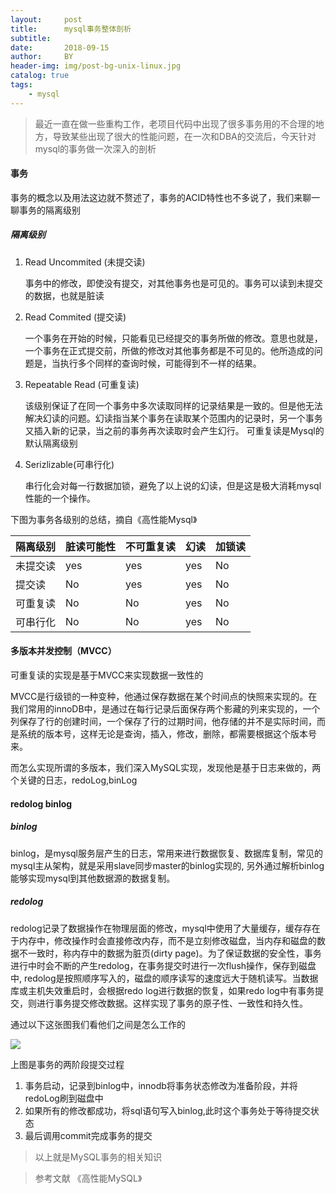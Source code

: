 ```yaml
---
layout:     post
title:      mysql事务整体剖析
subtitle:   
date:       2018-09-15
author:     BY
header-img: img/post-bg-unix-linux.jpg
catalog: true
tags:
    - mysql
---
```


> 最近一直在做一些重构工作，老项目代码中出现了很多事务用的不合理的地方，导致某些出现了很大的性能问题，在一次和DBA的交流后，今天针对mysql的事务做一次深入的剖析

#### 事务

事务的概念以及用法这边就不赘述了，事务的ACID特性也不多说了，我们来聊一聊事务的隔离级别

##### 隔离级别

1. Read Uncommited (未提交读)
	
	事务中的修改，即使没有提交，对其他事务也是可见的。事务可以读到未提交的数据，也就是脏读
2. Read Commited (提交读)

	一个事务在开始的时候，只能看见已经提交的事务所做的修改。意思也就是，一个事务在正式提交前，所做的修改对其他事务都是不可见的。他所造成的问题是，当执行多个同样的查询时候，可能得到不一样的结果。

3. Repeatable Read (可重复读)

	该级别保证了在同一个事务中多次读取同样的记录结果是一致的。但是他无法解决幻读的问题。幻读指当某个事务在读取某个范围内的记录时，另一个事务又插入新的记录，当之前的事务再次读取时会产生幻行。 可重复读是Mysql的默认隔离级别

4. Serizlizable(可串行化)

	串行化会对每一行数据加锁，避免了以上说的幻读，但是这是极大消耗mysql性能的一个操作。

下图为事务各级别的总结，摘自《高性能Mysql》

隔离级别| 脏读可能性 | 不可重复读| 幻读| 加锁读|
---|---|---|--- |---
未提交读| yes| yes | yes | No
提交读|No | yes | yes | No
可重复读|No | No | yes | No
可串行化| No| No | yes | No

#### 多版本并发控制（MVCC）

可重复读的实现是基于MVCC来实现数据一致性的

MVCC是行级锁的一种变种，他通过保存数据在某个时间点的快照来实现的。在我们常用的innoDB中，是通过在每行记录后面保存两个影藏的列来实现的，一个列保存了行的创建时间，一个保存了行的过期时间，他存储的并不是实际时间，而是系统的版本号，这样无论是查询，插入，修改，删除，都需要根据这个版本号来。

而怎么实现所谓的多版本，我们深入MySQL实现，发现他是基于日志来做的，两个关键的日志，redoLog,binLog

#### redolog binlog

##### binlog

binlog，是mysql服务层产生的日志，常用来进行数据恢复、数据库复制，常见的mysql主从架构，就是采用slave同步master的binlog实现的, 另外通过解析binlog能够实现mysql到其他数据源的数据复制。

##### redolog

redolog记录了数据操作在物理层面的修改，mysql中使用了大量缓存，缓存存在于内存中，修改操作时会直接修改内存，而不是立刻修改磁盘，当内存和磁盘的数据不一致时，称内存中的数据为脏页(dirty page)。为了保证数据的安全性，事务进行中时会不断的产生redolog，在事务提交时进行一次flush操作，保存到磁盘中, redolog是按照顺序写入的，磁盘的顺序读写的速度远大于随机读写。当数据库或主机失效重启时，会根据redo log进行数据的恢复，如果redo log中有事务提交，则进行事务提交修改数据。这样实现了事务的原子性、一致性和持久性。

通过以下这张图我们看他们之间是怎么工作的

![](http://silenblog.oss-cn-beijing.aliyuncs.com/030006446788508.gif)


上图是事务的两阶段提交过程

1. 事务启动，记录到binlog中，innodb将事务状态修改为准备阶段，并将redoLog刷到磁盘中
2. 如果所有的修改都成功，将sql语句写入binlog,此时这个事务处于等待提交状态
3. 最后调用commit完成事务的提交

> 以上就是MySQL事务的相关知识

> 参考文献 《高性能MySQL》










